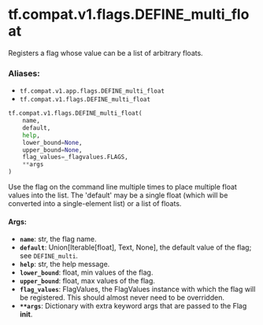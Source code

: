 <div itemscope itemtype="http://developers.google.com/ReferenceObject">
<meta itemprop="name" content="tf.compat.v1.flags.DEFINE_multi_float" />
<meta itemprop="path" content="Stable" />
</div>

# tf.compat.v1.flags.DEFINE_multi_float

Registers a flag whose value can be a list of arbitrary floats.

### Aliases:

* `tf.compat.v1.app.flags.DEFINE_multi_float`
* `tf.compat.v1.flags.DEFINE_multi_float`

``` python
tf.compat.v1.flags.DEFINE_multi_float(
    name,
    default,
    help,
    lower_bound=None,
    upper_bound=None,
    flag_values=_flagvalues.FLAGS,
    **args
)
```

<!-- Placeholder for "Used in" -->

Use the flag on the command line multiple times to place multiple
float values into the list.  The 'default' may be a single float
(which will be converted into a single-element list) or a list of
floats.

#### Args:


* <b>`name`</b>: str, the flag name.
* <b>`default`</b>: Union[Iterable[float], Text, None], the default value of the flag;
    see `DEFINE_multi`.
* <b>`help`</b>: str, the help message.
* <b>`lower_bound`</b>: float, min values of the flag.
* <b>`upper_bound`</b>: float, max values of the flag.
* <b>`flag_values`</b>: FlagValues, the FlagValues instance with which the flag will
    be registered. This should almost never need to be overridden.
* <b>`**args`</b>: Dictionary with extra keyword args that are passed to the
    Flag __init__.
